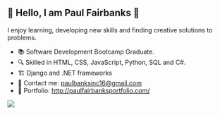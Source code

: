 ## 👋  Hello, I am Paul Fairbanks 👋

  I enjoy learning, developing new skills and finding creative solutions to problems.

 - 📚   Software Development Bootcamp Graduate.
 - 🔍   Skilled in HTML, CSS, JavaScript, Python, SQL and C#.
 - 🏗   Django and .NET frameworks
 - 📧   Contact me: paulbanksinc16@gmail.com
 - 📍   Portfolio: http://paulfairbanksportfolio.com/
<img src="https://github-readme-stats.vercel.app/api?username=pbanks74&&show_icons=true&title_color=ffffff&icon_color=bb2acf&text_color=daf7dc&bg_color=151515">

